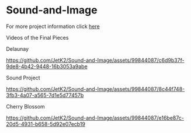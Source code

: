 # Sound-and-Image

For more project information click [here](https://github.com/JetK2/Sound-and-Image/blob/main/Sound%20and%20Image.pdf)

Videos of the Final Pieces

Delaunay

https://github.com/JetK2/Sound-and-Image/assets/99844087/c6d9b37f-9de8-4b42-9448-16b3053a9abe


Sound Project

https://github.com/JetK2/Sound-and-Image/assets/99844087/8c44f748-3fb3-4a07-a565-7d1e5d77457b


Cherry Blossom

https://github.com/JetK2/Sound-and-Image/assets/99844087/e16be87c-20d5-4931-b658-5d92e07ecb19

